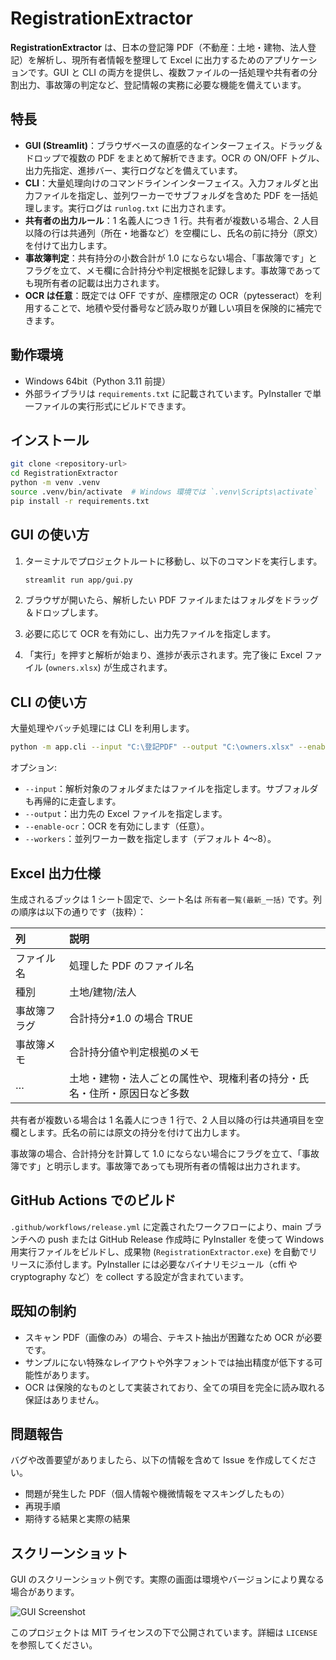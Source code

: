 # RegistrationExtractor

**RegistrationExtractor** は、日本の登記簿 PDF（不動産：土地・建物、法人登記）を解析し、現所有者情報を整理して Excel に出力するためのアプリケーションです。GUI と CLI の両方を提供し、複数ファイルの一括処理や共有者の分割出力、事故簿の判定など、登記情報の実務に必要な機能を備えています。

## 特長

- **GUI (Streamlit)**：ブラウザベースの直感的なインターフェイス。ドラッグ＆ドロップで複数の PDF をまとめて解析できます。OCR の ON/OFF トグル、出力先指定、進捗バー、実行ログなどを備えています。
- **CLI**：大量処理向けのコマンドラインインターフェイス。入力フォルダと出力ファイルを指定し、並列ワーカーでサブフォルダを含めた PDF を一括処理します。実行ログは `runlog.txt` に出力されます。
- **共有者の出力ルール**：1 名義人につき 1 行。共有者が複数いる場合、2 人目以降の行は共通列（所在・地番など）を空欄にし、氏名の前に持分（原文）を付けて出力します。
- **事故簿判定**：共有持分の小数合計が 1.0 にならない場合、「事故簿です」とフラグを立て、メモ欄に合計持分や判定根拠を記録します。事故簿であっても現所有者の記載は出力されます。
- **OCR は任意**：既定では OFF ですが、座標限定の OCR（pytesseract）を利用することで、地積や受付番号など読み取りが難しい項目を保険的に補完できます。

## 動作環境

- Windows 64bit（Python 3.11 前提）
- 外部ライブラリは `requirements.txt` に記載されています。PyInstaller で単一ファイルの実行形式にビルドできます。

## インストール

```bash
git clone <repository-url>
cd RegistrationExtractor
python -m venv .venv
source .venv/bin/activate  # Windows 環境では `.venv\Scripts\activate`
pip install -r requirements.txt
```

## GUI の使い方

1. ターミナルでプロジェクトルートに移動し、以下のコマンドを実行します。

   ```bash
   streamlit run app/gui.py
   ```

2. ブラウザが開いたら、解析したい PDF ファイルまたはフォルダをドラッグ＆ドロップします。
3. 必要に応じて OCR を有効にし、出力先ファイルを指定します。
4. 「実行」を押すと解析が始まり、進捗が表示されます。完了後に Excel ファイル (`owners.xlsx`) が生成されます。

## CLI の使い方

大量処理やバッチ処理には CLI を利用します。

```bash
python -m app.cli --input "C:\登記PDF" --output "C:\owners.xlsx" --enable-ocr --workers 6
```

オプション:

- `--input`：解析対象のフォルダまたはファイルを指定します。サブフォルダも再帰的に走査します。
- `--output`：出力先の Excel ファイルを指定します。
- `--enable-ocr`：OCR を有効にします（任意）。
- `--workers`：並列ワーカー数を指定します（デフォルト 4～8）。

## Excel 出力仕様

生成されるブックは 1 シート固定で、シート名は `所有者一覧(最新_一括)` です。列の順序は以下の通りです（抜粋）：

|列|説明|
|:---|:---|
|ファイル名|処理した PDF のファイル名|
|種別|土地/建物/法人|
|事故簿フラグ|合計持分≠1.0 の場合 TRUE|
|事故簿メモ|合計持分値や判定根拠のメモ|
|…|土地・建物・法人ごとの属性や、現権利者の持分・氏名・住所・原因日など多数|

共有者が複数いる場合は 1 名義人につき 1 行で、2 人目以降の行は共通項目を空欄とします。氏名の前には原文の持分を付けて出力します。

事故簿の場合、合計持分を計算して 1.0 にならない場合にフラグを立て、「事故簿です」と明示します。事故簿であっても現所有者の情報は出力されます。

## GitHub Actions でのビルド

`.github/workflows/release.yml` に定義されたワークフローにより、main ブランチへの push または GitHub Release 作成時に PyInstaller を使って Windows 用実行ファイルをビルドし、成果物 (`RegistrationExtractor.exe`) を自動でリリースに添付します。PyInstaller には必要なバイナリモジュール（cffi や cryptography など）を collect する設定が含まれています。

## 既知の制約

- スキャン PDF（画像のみ）の場合、テキスト抽出が困難なため OCR が必要です。
- サンプルにない特殊なレイアウトや外字フォントでは抽出精度が低下する可能性があります。
- OCR は保険的なものとして実装されており、全ての項目を完全に読み取れる保証はありません。

## 問題報告

バグや改善要望がありましたら、以下の情報を含めて Issue を作成してください。

- 問題が発生した PDF（個人情報や機微情報をマスキングしたもの）
- 再現手順
- 期待する結果と実際の結果

## スクリーンショット

GUI のスクリーンショット例です。実際の画面は環境やバージョンにより異なる場合があります。

![GUI Screenshot](./docs/screenshot.png)

このプロジェクトは MIT ライセンスの下で公開されています。詳細は `LICENSE` を参照してください。
